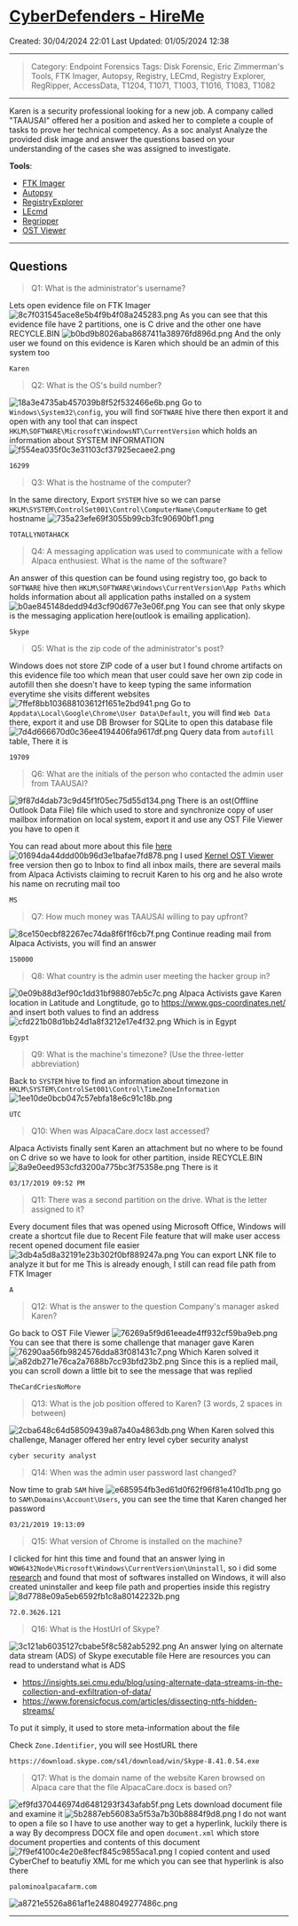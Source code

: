 # [CyberDefenders - HireMe](https://cyberdefenders.org/blueteam-ctf-challenges/hireme/)
Created: 30/04/2024 22:01
Last Updated: 01/05/2024 12:38
* * *
>Category: Endpoint Forensics
>Tags: Disk Forensic, Eric Zimmerman's Tools, FTK Imager, Autopsy, Registry, LECmd, Registry Explorer, RegRipper, AccessData, T1204, T1071, T1003, T1016, T1083, T1082
* * *
Karen is a security professional looking for a new job. A company called "TAAUSAI"  offered her a position and asked her to complete a couple of tasks to prove her technical competency. As a soc analyst Analyze the provided disk image and answer the questions based on your understanding of the cases she was assigned to investigate.

**Tools**:
- [FTK Imager](https://accessdata.com/product-download/ftk-imager-version-4-5)
- [Autopsy](https://www.autopsy.com/download/)
- [RegistryExplorer](https://f001.backblazeb2.com/file/EricZimmermanTools/RegistryExplorer_RECmd.zip)
- [LEcmd](https://f001.backblazeb2.com/file/EricZimmermanTools/LECmd.zip)
- [Regripper](https://github.com/keydet89/RegRipper3.0)
- [OST Viewer](https://www.sysinfotools.com/recovery/ost-file-viewer.php)
* * *
## Questions
> Q1: What is the administrator's username?

Lets open evidence file on FTK Imager
![8c7f031545ace8e5b4f9b4f08a245283.png](/resources/8c7f031545ace8e5b4f9b4f08a245283.png)
As you can see that this evidence file have 2 partitions, one is C drive and the other one have RECYCLE.BIN
![b0bd9b8026aba8687411a38976fd896d.png](/resources/b0bd9b8026aba8687411a38976fd896d.png)
And the only user we found on this evidence is Karen which should be an admin of this system too
```
Karen
```

> Q2: What is the OS's build number?

![18a3e4735ab457039b8f52f532466e6b.png](/resources/18a3e4735ab457039b8f52f532466e6b.png)
Go to `Windows\System32\config`, you will find `SOFTWARE` hive there then export it and open with any tool that can inspect `HKLM\SOFTWARE\Microsoft\WindowsNT\CurrentVersion` which holds an information about SYSTEM INFORMATION
![f554ea035f0c3e31103cf37925ecaee2.png](/resources/f554ea035f0c3e31103cf37925ecaee2.png)
```
16299
```

> Q3: What is the hostname of the computer?

In the same directory, Export `SYSTEM` hive so we can parse `HKLM\SYSTEM\ControlSet001\Control\ComputerName\ComputerName` to get hostname
![735a23efe69f3055b99cb3fc90690bf1.png](/resources/735a23efe69f3055b99cb3fc90690bf1.png)
```
TOTALLYNOTAHACK
```

> Q4: A messaging application was used to communicate with a fellow Alpaca enthusiest. What is the name of the software?

An answer of this question can be found using registry too, go back to `SOFTWARE` hive then `HKLM\SOFTWARE\Windows\CurrentVersion\App Paths` which holds information about all application paths installed on a system
![b0ae845148dedd94d3cf90d677e3e06f.png](/resources/b0ae845148dedd94d3cf90d677e3e06f.png)
You can see that only skype is the messaging application here(outlook is emailing application).
```
Skype
```

> Q5: What is the zip code of the administrator's post?

Windows does not store ZIP code of a user but I found chrome artifacts on this evidence file too which mean that user could save her own zip code in autofill then she doesn't have to keep typing the same information everytime she visits different websites
![7ffef8bb103688103612f1651e2bd941.png](/resources/7ffef8bb103688103612f1651e2bd941.png)
Go to `Appdata\Local\Google\Chrome\User Data\Default`, you will find `Web Data` there, export it and use DB Browser for SQLite to open this database file
![7d4d666670d0c36ee4194406fa9617df.png](/resources/7d4d666670d0c36ee4194406fa9617df.png)
Query data from `autofill` table, There it is
```
19709
```

> Q6: What are the initials of the person who contacted the admin user from TAAUSAI?

![9f87d4dab73c9d45f1f05ec75d55d134.png](/resources/9f87d4dab73c9d45f1f05ec75d55d134.png)
There is an ost(Offline Outlook Data File) file which used to store and synchronize copy of user mailbox information on local system, export it and use any OST File Viewer you have to open it 

You can read about more about this file [here](https://support.microsoft.com/en-us/office/introduction-to-outlook-data-files-pst-and-ost-222eaf92-a995-45d9-bde2-f331f60e2790)
![01694da44ddd00b96d3e1bafae7fd878.png](/resources/01694da44ddd00b96d3e1bafae7fd878.png)
I used [Kernel OST Viewer](https://www.nucleustechnologies.com/ost-viewer.html) free version then go to Inbox to find all inbox mails, there are several mails from Alpaca Activists claiming to recruit Karen to his org and he also wrote his name on recruting mail too 
```
MS
```

> Q7: How much money was TAAUSAI willing to pay upfront?

![8ce150ecbf82267ec74da8f6f1f6cb7f.png](/resources/8ce150ecbf82267ec74da8f6f1f6cb7f.png)
Continue reading mail from Alpaca Activists, you will find an answer 
```
150000
```

> Q8: What country is the admin user meeting the hacker group in?

![0e09b88d3ef90c1dd31bf98807eb5c7c.png](/resources/0e09b88d3ef90c1dd31bf98807eb5c7c.png)
Alpaca Activists gave Karen location in Latitude and Longtitude, go to https://www.gps-coordinates.net/ and insert both values to find an address
![cfd221b08d1bb24d1a8f3212e17e4f32.png](/resources/cfd221b08d1bb24d1a8f3212e17e4f32.png)
Which is in Egypt
```
Egypt
```

> Q9: What is the machine's timezone? (Use the three-letter abbreviation)

Back to `SYSTEM` hive to find an information about timezone in `HKLM\SYSTEM\ControlSet001\Control\TimeZoneInformation`
![1ee10de0bcb047c57ebfa18e6c91c18b.png](/resources/1ee10de0bcb047c57ebfa18e6c91c18b.png)
```
UTC
```

> Q10: When was AlpacaCare.docx last accessed?

Alpaca Activists finally sent Karen an attachment but no where to be found on C drive so we have to look for other partition, inside RECYCLE.BIN
![8a9e0eed953cfd3200a775bc3f75358e.png](/resources/8a9e0eed953cfd3200a775bc3f75358e.png)
There is it
```
03/17/2019 09:52 PM
```

> Q11: There was a second partition on the drive. What is the letter assigned to it?

Every document files that was opened using Microsoft Office, Windows will create a shortcut file due to Recent File feature that will make user access recent opened document file easier
![3db4a5d8a32191e23b302f0bf889247a.png](/resources/3db4a5d8a32191e23b302f0bf889247a.png)
You can export LNK file to analyze it but for me This is already enough, I still can read file path from FTK Imager 
```
A
```

> Q12: What is the answer to the question Company's manager asked Karen?

Go back to OST File Viewer
![76269a5f9d61eeade4ff932cf59ba9eb.png](/resources/76269a5f9d61eeade4ff932cf59ba9eb.png)
You can see that there is some challenge that manager gave Karen
![76290aa56fb9824576dda83f081431c7.png](/resources/76290aa56fb9824576dda83f081431c7.png)
Which Karen solved it
![a82db271e76ca2a7688b7cc93bfd23b2.png](/resources/a82db271e76ca2a7688b7cc93bfd23b2.png)
Since this is a replied mail, you can scroll down a little bit to see the message that was replied
```
TheCardCriesNoMore
```

> Q13: What is the job position offered to Karen? (3 words, 2 spaces in between)

![2cba648c64d58509439a87a40a4863db.png](/resources/2cba648c64d58509439a87a40a4863db.png)
When Karen solved this challenge, Manager offered her entry level cyber security analyst
```
cyber security analyst
```

> Q14: When was the admin user password last changed?

Now time to grab `SAM` hive
![e685954fb3ed61d0f62f96f81e410d1b.png](/resources/e685954fb3ed61d0f62f96f81e410d1b.png)
go to `SAM\Domains\Account\Users`, you can see the time that Karen changed her password
```
03/21/2019 19:13:09
```

> Q15: What version of Chrome is installed on the machine?

I clicked for hint this time and found that an answer lying in `WOW6432Node\Microsoft\Windows\CurrentVersion\Uninstall`, so i did some [research](https://learn.microsoft.com/en-us/windows/win32/msi/uninstall-registry-key) and found that most of softwares installed on Windows, it will also created uninstaller and keep file path and properties inside this registry
![8d7788e09a5eb6592fb1c8a80142232b.png](/resources/8d7788e09a5eb6592fb1c8a80142232b.png)
```
72.0.3626.121
```

> Q16: What is the HostUrl of Skype?

![3c121ab6035127cbabe5f8c582ab5292.png](/resources/3c121ab6035127cbabe5f8c582ab5292.png)
An answer lying on alternate data stream (ADS) of Skype executable file
Here are resources you can read to understand what is ADS 
- https://insights.sei.cmu.edu/blog/using-alternate-data-streams-in-the-collection-and-exfiltration-of-data/
- https://www.forensicfocus.com/articles/dissecting-ntfs-hidden-streams/

To put it simply, it used to store meta-information about the file

Check `Zone.Identifier`, you will see HostURL there
```
https://download.skype.com/s4l/download/win/Skype-8.41.0.54.exe
```

> Q17: What is the domain name of the website Karen browsed on Alpaca care that the file AlpacaCare.docx is based on?

![ef9fd370446974d6481293f343afab5f.png](/resources/ef9fd370446974d6481293f343afab5f.png)
Lets download document file and examine it
![5b2887eb56083a5f53a7b30b8884f9d8.png](/resources/5b2887eb56083a5f53a7b30b8884f9d8.png)
I do not want to open a file so I have to use another way to get a hyperlink, luckily there is a way 
By decompress DOCX file and open `document.xml` which store document properties and contents of this document
![7f9ef4100c4e20e8fecf845c9855aca1.png](/resources/7f9ef4100c4e20e8fecf845c9855aca1.png)
I copied content and used CyberChef to beatufiy XML for me which you can see that hyperlink is also there
```
palominoalpacafarm.com
```

![a8721e5526a861af1e2488049277486c.png](/resources/a8721e5526a861af1e2488049277486c.png)
* * *
